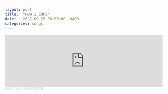 ```yaml
---
layout: post
title:  "HOW I COPE"
date:   2022-09-25 00:00:00 -0400
categories: songs
---
```

<iframe width="100%" height="166" scrolling="no" frameborder="no" allow="autoplay" src="https://w.soundcloud.com/player/?url=https%3A//api.soundcloud.com/tracks/1350360853&color=%23ff5500&auto_play=false&hide_related=false&show_comments=true&show_user=true&show_reposts=false&show_teaser=true"></iframe><div style="font-size: 10px; color: #cccccc;line-break: anywhere;word-break: normal;overflow: hidden;white-space: nowrap;text-overflow: ellipsis; font-family: Interstate,Lucida Grande,Lucida Sans Unicode,Lucida Sans,Garuda,Verdana,Tahoma,sans-serif;font-weight: 100;"><a href="https://soundcloud.com/1gram09" title="Hittah’ Nine" target="_blank" style="color: #cccccc; text-decoration: none;">Hittah’ Nine</a> · <a href="https://soundcloud.com/1gram09/how-i-cope" title="HOW I COPE" target="_blank" style="color: #cccccc; text-decoration: none;">HOW I COPE</a></div>